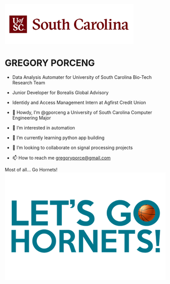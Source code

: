 
![alt text](https://github.com/gporceng/gporceng/blob/main/USC%20Bannarpng.png?raw=true)

<H1>GREGORY PORCENG</H1>

- Data Analysis Automater for University of South Carolina Bio-Tech Research Team

- Junior Developer for Borealis Global Advisory

- Identidy and Access Management Intern at Agfirst Credit Union

- 👋 Howdy, I’m @gporceng a University of South Carolina Computer Engineering Major
- 👀 I’m interested in automation
- 🌱 I’m currently learning python app building
- 💞️ I’m looking to collaborate on signal processing projects
- 📫 How to reach me gregoryporce@gmail.com

Most of all... Go Hornets!
![alt text](https://github.com/gporceng/gporceng/blob/main/letsgohornets.png?raw=true)
